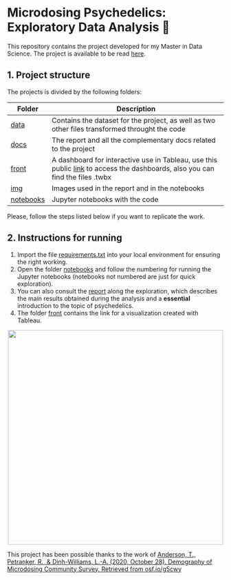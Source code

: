 # Microdosing Psychedelics: Exploratory Data Analysis 🍄

This repository contains the project developed for my Master in Data Science. The project is available to be read [here](docs/Report-Microdosing_psychedelics). 


## 1. Project structure

The projects is divided by the following folders:

| Folder | Description |
| --- | --- |
| [data](https://github.com/dan1dr/microdosing/tree/main/data) | Contains the dataset for the project, as well as two other files transformed throught the code |
| [docs](https://github.com/dan1dr/microdosing/tree/main/docs) | The report and all the complementary docs related to the project |
| [front](https://github.com/dan1dr/microdosing/tree/main/front) | A dashboard for interactive use in Tableau, use this public [link](https://public.tableau.com/profile/daniel7193#!/) to access the dashboards, also you can find the files .twbx|
| [img](https://github.com/dan1dr/microdosing/tree/main/img) | Images used in the report and in the notebooks |
| [notebooks](https://github.com/dan1dr/microdosing/tree/main/notebooks) | Jupyter notebooks with the code |


Please, follow the steps listed below if you want to replicate the work.

## 2. Instructions for running

1. Import the file [requirements.txt](requirements.txt) into your local environment for ensuring the right working.
2. Open the folder [notebooks](https://github.com/dan1dr/microdosing/tree/main/notebooks) and follow the numbering for running the Jupyter notebooks (notebooks not numbered are just for quick exploration).
3. You can also consult the [report]() along the exploration, which describes the main results obtained during the analysis and a **essential** introduction to the topic of psychedelics.
4. The folder [front](https://github.com/dan1dr/microdosing/tree/main/front) contains the link for a visualization created with Tableau.


<p align="center">
  <img src="https://user-images.githubusercontent.com/71450225/118313443-05a9d180-b4f3-11eb-8b09-f4e7f6e1230e.png" width="500"">
</p>

This project has been possible thanks to the work of [Anderson, T., Petranker, R., & Dinh-Williams, L.-A. (2020, October 28). Demography of Microdosing Community Survey. Retrieved from osf.io/g5cwy](https://osf.io/g5cwy/)
